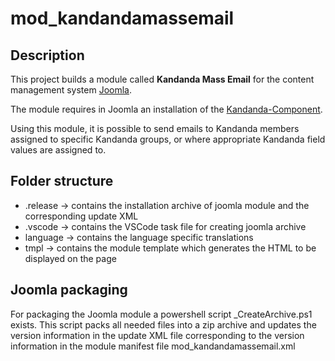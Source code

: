 # mod_kandandamassemail

## Description

This project builds a module called **Kandanda Mass Email** for the content management system [Joomla](https://www.joomla.org/).

The module requires in Joomla an installation of the <a href="https://www.kandanda.net/" target="_blank">Kandanda-Component</a>.

Using this module, it is possible to send emails to Kandanda members assigned to specific Kandanda groups, or where appropriate Kandanda field values are assigned to.

## Folder structure
- .release -> contains the installation archive of joomla module and the corresponding update XML
- .vscode -> contains the VSCode task file for creating joomla archive
- language -> contains the language specific translations
- tmpl -> contains the module template which generates the HTML to be displayed on the page

## Joomla packaging
For packaging the Joomla module a powershell script _CreateArchive.ps1 exists. This script packs all needed files into a zip archive and updates the version information in the update XML file corresponding to the version information in the module manifest file mod_kandandamassemail.xml

